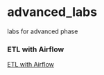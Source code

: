 # advanced_labs
labs for advanced phase 

### ETL with Airflow
[ETL with Airflow](https://github.com/jeffery-ot/advanced_labs/tree/music_streaming_pipeline)
